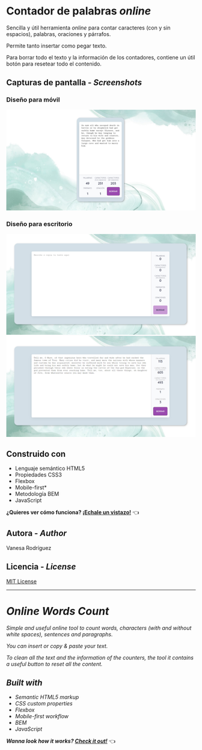 # Contador de palabras *online*

Sencilla y útil herramienta *online* para contar caracteres (con y sin espacios), palabras, oraciones y párrafos.

Permite tanto insertar como pegar texto.

Para borrar todo el texto y la información de los contadores, contiene un útil botón para resetear todo el contenido.


## Capturas de pantalla - *Screenshots*

### Diseño para móvil 
![Captura móvil](images/screenshots/screenshot-mobile.png)

### Diseño para escritorio
![Captura escritorio sin texto](images/screenshots/screenshot-desktop-empty.png)
![Captura escritorio](images/screenshots/screenshot-desktop.png)

## Construido con
- Lenguaje semántico HTML5
- Propiedades CSS3
- Flexbox
- Mobile-first*
- Metodología BEM
- JavaScript

**¿Quieres ver cómo funciona? [¡Echale un vistazo!](https://vanesa-r.github.io/online-word-count/)** 👈

## Autora - *Author*
Vanesa Rodríguez


## Licencia - *License*
[MIT License](https://github.com/Vanesa-R/Online-Word-Count/blob/master/license.md)

--------------------------------------------------

# *Online Words Count*

*Simple and useful online tool to count words, characters (with and without white spaces), sentences and paragraphs.*

*You can insert or copy & paste your text.*

*To clean all the text and the information of the counters, the tool it contains a useful button to reset all the content.*

## *Built with*
- *Semantic HTML5 markup*
- *CSS custom properties*
- *Flexbox*
- *Mobile-first workflow*
- *BEM*
- *JavaScript*

**_Wanna look how it works? [Check it out!](https://vanesa-r.github.io/online-word-count/)_** 👈
